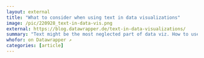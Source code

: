 ```yaml
---
layout: external
title: "What to consider when using text in data visualizations"
image: /pic/220928_text-in-data-vis.png
external: https://blog.datawrapper.de/text-in-data-visualizations/
summary: "Text might be the most neglected part of data viz. How to use words well in your next chart or map."
whofor: on Datawrapper ↗
categories: [article]
---
```

